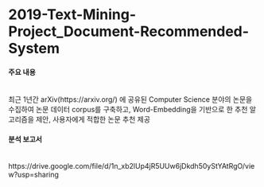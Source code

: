 # 2019-Text-Mining-Project_Document-Recommended-System
<h4>주요 내용</h4><br>최근 1년간 arXiv(https://arxiv.org/) 에 공유된 Computer Science 분야의 논문을 수집하여 논문 데이터 corpus를 구축하고, Word-Embedding을 기반으로 한 추천 알고리즘을 제안, 사용자에게 적합한 논문 추천 제공<br>
<h4>분석 보고서</h4><br>https://drive.google.com/file/d/1n_xb2lUp4jR5UUw6jDkdh50yStYAtRgO/view?usp=sharing
